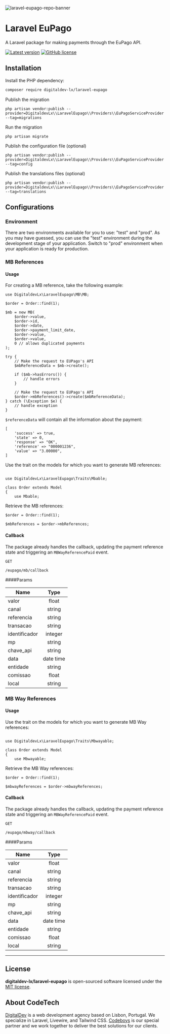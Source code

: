 ![laravel-eupago-repo-banner](https://pbs.twimg.com/profile_banners/593785558/1671194657/1500x500)

# Laravel EuPago

A Laravel package for making payments through the EuPago API.

[![Latest version](https://img.shields.io/github/release/digitaldev-lx/laravel-eupago?style=flat-square)](https://github.com/digitaldev-lx/laravel-eupago/releases)
[![GitHub license](https://img.shields.io/github/license/digitaldev-lx/laravel-eupago?style=flat-square)](https://github.com/digitaldev-lx/laravel-eupago/blob/master/LICENSE)

## Installation

Install the PHP dependency:
```bash
composer require digitaldev-lx/laravel-eupago
```

Publish the migration
```
php artisan vendor:publish --provider=DigitaldevLx\\LaravelEupago\\Providers\\EuPagoServiceProvider --tag=migrations
```

Run the migration
```
php artisan migrate
```

Publish the configuration file (optional)
```
php artisan vendor:publish --provider=DigitaldevLx\\LaravelEupago\\Providers\\EuPagoServiceProvider --tag=config
```

Publish the translations files (optional)
```
php artisan vendor:publish --provider=DigitaldevLx\\LaravelEupago\\Providers\\EuPagoServiceProvider --tag=translations
```


## Configurations

### Environment

There are two environments available for you to use: "test" and "prod". As you may have guessed,
you can use the "test" environment during the development stage of your application. Switch to "prod"
environment when your application is ready for production.


### MB References

#### Usage

For creating a MB reference, take the following example:
```
use DigitaldevLx\LaravelEupago\MB\MB;

$order = Order::find(1);

$mb = new MB(
    $order->value,
    $order->id,
    $order->date,
    $order->payment_limit_date,
    $order->value,
    $order->value,
    0 // allows duplicated payments
);

try {
    // Make the request to EUPago's API
    $mbReferenceData = $mb->create();

    if ($mb->hasErrors()) {
        // handle errors
    }
    
    // Make the request to EUPago's API
    $order->mbReferences()->create($mbReferenceData);
} catch (\Exception $e) {
    // handle exception
}
```

`$referenceData` will contain all the information about the payment: 
```
[
    'success' => true,
    'state' => 0,
    'response' => "OK",
    'reference' => "000001236",
    'value' => "3.00000",
]
```

Use the trait on the models for which you want to generate MB references:

```

use DigitaldevLx\LaravelEupago\Traits\Mbable;

class Order extends Model
{
    use Mbable;

```

Retrieve the MB references:

```
$order = Order::find(1);

$mbReferences = $order->mbReferences;
```

#### Callback

The package already handles the callback, updating the payment reference state and triggering an `MBWayReferencePaid` event.

```
GET

/eupago/mb/callback
```

####Params

| Name          | Type      |
|---------------|:---------:|
| valor         | float     |
| canal         | string    |
| referencia    | string    |
| transacao     | string    |
| identificador | integer   |
| mp            | string    |
| chave_api     | string    |
| data          | date time |
| entidade      | string    |
| comissao      | float     |
| local         | string    |


### MB Way References

#### Usage

Use the trait on the models for which you want to generate MB Way references:

```

use DigitaldevLx\LaravelEupago\Traits\Mbwayable;

class Order extends Model
{
    use Mbwayable;

```

Retrieve the MB Way references:

```
$order = Order::find(1);

$mbwayReferences = $order->mbwayReferences;
```

#### Callback

The package already handles the callback, updating the payment reference state and triggering an `MBWayReferencePaid` event.

```
GET

/eupago/mbway/callback
```

####Params

| Name          | Type      |
|---------------|:---------:|
| valor         | float     |
| canal         | string    |
| referencia    | string    |
| transacao     | string    |
| identificador | integer   |
| mp            | string    |
| chave_api     | string    |
| data          | date time |
| entidade      | string    |
| comissao      | float     |
| local         | string    |



---


## License

**digitaldev-lx/laravel-eupago** is open-sourced software licensed under the [MIT license](https://github.com/CodeTechAgency/laravel-eupago/blob/master/LICENSE).


## About CodeTech

[DigitalDev](https://www.digitaldev.pt) is a web development agency based on Lisbon, Portugal. We specialize in Laravel, Livewire, and Tailwind CSS.
[Codeboys](https://www.codeboys.pt) is our special partner and we work together to deliver the best solutions for our clients.

